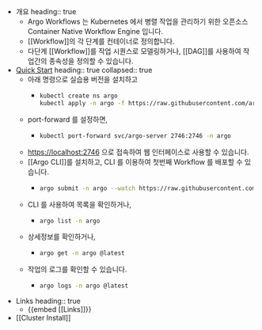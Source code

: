 - 개요
  heading:: true
	- Argo Workflows 는 Kubernetes 에서 병렬 작업을 관리하기 위한 오픈소스 Container Native Workflow Engine 입니다.
	- [[Workflow]]의 각 단계를 컨테이너로 정의합니다.
	- 다단계 [[Workflow]]를 작업 시퀀스로 모델링하거나, [[DAG]]를 사용하여 작업간의 종속성을 정의할 수 있습니다.
- [Quick Start](https://argoproj.github.io/argo-workflows/quick-start/)
  heading:: true
  collapsed:: true
	- 아래 명령으로 실습용 버전을 설치하고
		- ```sh
		  kubectl create ns argo
		  kubectl apply -n argo -f https://raw.githubusercontent.com/argoproj/argo-workflows/master/manifests/quick-start-postgres.yaml
		  ```
	- port-forward 를 설정하면,
		- ```sh
		  kubectl port-forward svc/argo-server 2746:2746 -n argo
		  ```
	- <https://localhost:2746> 으로 접속하여 웹 인터페이스로 사용할 수 있습니다.
	- [[Argo CLI]]를 설치하고, CLI 를 이용하여 첫번째 Workflow 를 배포할 수 있습니다.
		- ```sh
		  argo submit -n argo --watch https://raw.githubusercontent.com/argoproj/argo-workflows/master/examples/hello-world.yaml
		  ```
	- CLI 를 사용하여 목록을 확인하거나,
		- ```sh
		  argo list -n argo
		  ```
	- 상세정보를 확인하거나,
		- ```sh
		  argo get -n argo @latest
		  ```
	- 작업의 로그를 확인할 수 있습니다.
		- ```sh
		  argo logs -n argo @latest
		  ```
- Links
  heading:: true
	- {{embed [[Links]]}}
- [[Cluster Install]]